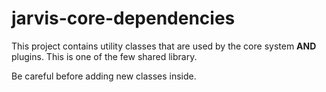 # jarvis-core-dependencies

This project contains utility classes that are used by the core system **AND** plugins. This is one of the few shared library.

Be careful before adding new classes inside.